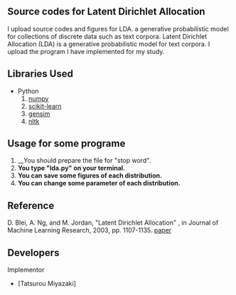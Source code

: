 Source codes for Latent Dirichlet Allocation
 ---
 
I upload source codes and figures for LDA. a generative probabilistic model for collections of
discrete data such as text corpora.
Latent Dirichlet Allocation (LDA) is a generative probabilistic model for text corpora.
I upload the program I have implemented for my study. 

Libraries Used
---
- Python
  1. [numpy](http://www.numpy.org/)
  2. [scikit-learn](http://scikit-learn.org/stable/)
  3. [gensim](https://radimrehurek.com/gensim/)
  4. [nltk](http://www.nltk.org/)

  
Usage for some programe
---
1. __You should prepare the file for "stop word".
2. __You type "lda.py" on your terminal.__
3. __You can save some figures of each distribution.__
4. __You can change some parameter of each distribution.__

Reference
---
 D. Blei, A. Ng, and M. Jordan,
 "Latent Dirichlet Allocation" ,
 in Journal of Machine Learning Research, 2003, pp. 1107-1135.
 [paper](http://www.jmlr.org/papers/volume3/blei03a/blei03a.pdf)


Developers
---
Implementor
 - [Tatsurou Miyazaki]
